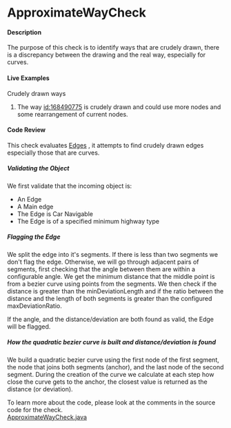 # ApproximateWayCheck

#### Description

The purpose of this check is to identify ways that are crudely drawn, there is a discrepancy between the drawing 
and the real way, especially for curves.

#### Live Examples

Crudely drawn ways
1. The way [id:168490775](https://www.openstreetmap.org/way/168490775) is crudely drawn and could use more nodes 
and some rearrangement of current nodes.

#### Code Review

This check evaluates [Edges](https://github.com/osmlab/atlas/blob/dev/src/main/java/org/openstreetmap/atlas/geography/atlas/items/Edge.java)
, it attempts to find crudely drawn edges especially those that are curves.

##### Validating the Object
We first validate that the incoming object is: 
* An Edge
* A Main edge
* The Edge is Car Navigable
* The Edge is of a specified minimum highway type

##### Flagging the Edge
We split the edge into it's segments. If there is less than two segments we don't flag the edge. 
Otherwise, we will go through adjacent pairs of segments, first checking that the angle between 
them are within a configurable angle. We get the minimum distance that the middle point is from a bezier curve using 
points from the segments. We then check if the distance is greater than the minDeviationLength and if the ratio between 
the distance and the length of both segments is greater than the configured maxDeviationRatio.

If the angle, and the distance/deviation are both found as valid, the Edge will be flagged.  

##### How the quadratic bezier curve is built and distance/deviation is found
We build a quadratic bezier curve using the first node of the first segment, the node that joins both segments (anchor), 
and the last node of the second segment. During the creation of the curve we calculate at each step how close the 
curve gets to the anchor, the closest value is returned as the distance (or deviation).

To learn more about the code, please look at the comments in the source code for the check.  
[ApproximateWayCheck.java﻿](../../src/main/java/org/openstreetmap/atlas/checks/validation/linear/edges/ApproximateWayCheck.java)
